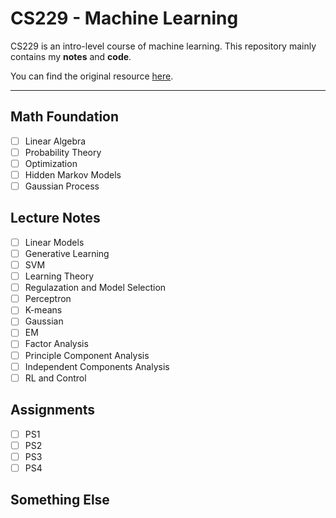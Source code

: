 # CS229 - Machine Learning

CS229 is an intro-level course of machine learning.  This repository mainly contains my **notes** and **code**. 

You can find the original resource [here](https://see.stanford.edu/Course/CS229).

------

## Math Foundation

- [ ] Linear Algebra
- [ ] Probability Theory
- [ ] Optimization
- [ ] Hidden Markov Models
- [ ] Gaussian Process

## Lecture Notes

- [ ] Linear Models
- [ ] Generative Learning 
- [ ] SVM
- [ ] Learning Theory
- [ ] Regulazation and Model Selection
- [ ] Perceptron
- [ ] K-means 
- [ ] Gaussian 
- [ ] EM
- [ ] Factor Analysis
- [ ] Principle Component Analysis
- [ ] Independent Components Analysis
- [ ] RL and Control

## Assignments

- [ ] PS1
- [ ] PS2
- [ ] PS3
- [ ] PS4

## Something Else



